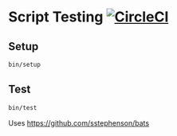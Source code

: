 # Script Testing [![CircleCI](https://circleci.com/gh/bf4/script_testing.svg?style=svg)](https://circleci.com/gh/bf4/script_testing)

## Setup

```bash
bin/setup
```

## Test

```bash
bin/test
```

Uses https://github.com/sstephenson/bats
